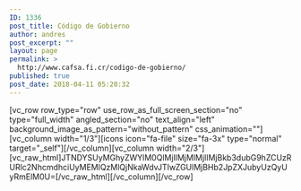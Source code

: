 ```yaml
---
ID: 1336
post_title: Código de Gobierno
author: andres
post_excerpt: ""
layout: page
permalink: >
  http://www.cafsa.fi.cr/codigo-de-gobierno/
published: true
post_date: 2018-04-11 05:20:32
---
```

[vc_row row_type="row" use_row_as_full_screen_section="no" type="full_width" angled_section="no" text_align="left" background_image_as_pattern="without_pattern" css_animation=""][vc_column width="1/3"][icons icon="fa-file" size="fa-3x" type="normal" target="_self"][/vc_column][vc_column width="2/3"][vc_raw_html]JTNDYSUyMGhyZWYlM0QlMjIlMjMlMjIlMjBkb3dubG9hZCUzRURlc2NhcmdhciUyMEMlQzMlQjNkaWdvJTIwZGUlMjBHb2JpZXJubyUzQyUyRmElM0U=[/vc_raw_html][/vc_column][/vc_row]